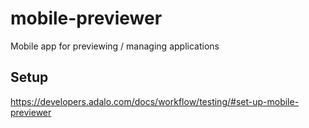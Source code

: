 # mobile-previewer
Mobile app for previewing / managing applications

## Setup
https://developers.adalo.com/docs/workflow/testing/#set-up-mobile-previewer
